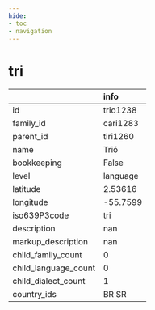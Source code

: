 ```yaml
---
hide:
- toc
- navigation
---
```

# tri
|                      | info     |
|:---------------------|:---------|
| id                   | trio1238 |
| family_id            | cari1283 |
| parent_id            | tiri1260 |
| name                 | Trió     |
| bookkeeping          | False    |
| level                | language |
| latitude             | 2.53616  |
| longitude            | -55.7599 |
| iso639P3code         | tri      |
| description          | nan      |
| markup_description   | nan      |
| child_family_count   | 0        |
| child_language_count | 0        |
| child_dialect_count  | 1        |
| country_ids          | BR SR    |